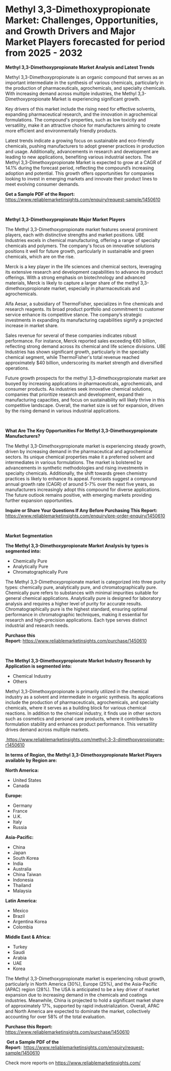 <p><h1>Methyl 3,3-Dimethoxypropionate Market: Challenges, Opportunities, and Growth Drivers and Major Market Players forecasted for period from 2025 - 2032</h1></p><p><strong>Methyl 3,3-Dimethoxypropionate Market Analysis and Latest Trends</strong></p>
<p><p>Methyl 3,3-Dimethoxypropionate is an organic compound that serves as an important intermediate in the synthesis of various chemicals, particularly in the production of pharmaceuticals, agrochemicals, and specialty chemicals. With increasing demand across multiple industries, the Methyl 3,3-Dimethoxypropionate Market is experiencing significant growth.</p><p>Key drivers of this market include the rising need for effective solvents, expanding pharmaceutical research, and the innovation in agrochemical formulations. The compound's properties, such as low toxicity and versatility, make it an attractive choice for manufacturers aiming to create more efficient and environmentally friendly products.</p><p>Latest trends indicate a growing focus on sustainable and eco-friendly chemicals, pushing manufacturers to adopt greener practices in production and usage. Additionally, advancements in research and development are leading to new applications, benefiting various industrial sectors. The Methyl 3,3-Dimethoxypropionate Market is expected to grow at a CAGR of 14.1% during the forecast period, reflecting the compound’s increasing adoption and potential. This growth offers opportunities for companies looking to invest in emerging markets and innovate their product lines to meet evolving consumer demands.</p></p>
<p><strong>Get a Sample PDF of the Report:&nbsp;</strong> <a href="https://www.reliablemarketinsights.com/enquiry/request-sample/1450610?utm_campaign=2117&utm_medium=2&utm_source=Github&utm_content=ia&utm_term=03042025&utm_id=methyl-33-dimethoxypropionate">https://www.reliablemarketinsights.com/enquiry/request-sample/1450610</a></p>
<p>&nbsp;</p>
<p><strong>Methyl 3,3-Dimethoxypropionate Major Market Players</strong></p>
<p><p>The Methyl 3,3-Dimethoxypropionate market features several prominent players, each with distinctive strengths and market positions. UBE Industries excels in chemical manufacturing, offering a range of specialty chemicals and polymers. The company's focus on innovative solutions positions it well for future growth, particularly in sustainable and green chemicals, which are on the rise.</p><p>Merck is a key player in the life sciences and chemical sectors, leveraging its extensive research and development capabilities to advance its product offerings. With a strong emphasis on biotechnology and advanced materials, Merck is likely to capture a larger share of the methyl 3,3-dimethoxypropionate market, especially in pharmaceuticals and agrochemicals.</p><p>Alfa Aesar, a subsidiary of ThermoFisher, specializes in fine chemicals and research reagents. Its broad product portfolio and commitment to customer service enhance its competitive stance. The company’s strategic investments in expanding its manufacturing capabilities signify a projected increase in market share.</p><p>Sales revenue for several of these companies indicates robust performance. For instance, Merck reported sales exceeding €60 billion, reflecting strong demand across its chemical and life science divisions. UBE Industries has shown significant growth, particularly in the specialty chemical segment, while ThermoFisher's total revenue reached approximately $40 billion, underscoring its market strength and diversified operations.</p><p>Future growth prospects for the methyl 3,3-dimethoxypropionate market are buoyed by increasing applications in pharmaceuticals, agrochemicals, and consumer products. As industries seek innovative chemical solutions, companies that prioritize research and development, expand their manufacturing capacities, and focus on sustainability will likely thrive in this competitive landscape. Overall, the market size is set for expansion, driven by the rising demand in various industrial applications.</p></p>
<p>&nbsp;</p>
<p><strong>What Are The Key Opportunities For Methyl 3,3-Dimethoxypropionate Manufacturers?</strong></p>
<p><p>The Methyl 3,3-Dimethoxypropionate market is experiencing steady growth, driven by increasing demand in the pharmaceutical and agrochemical sectors. Its unique chemical properties make it a preferred solvent and intermediates in various formulations. The market is bolstered by advancements in synthetic methodologies and rising investments in specialty chemicals. Additionally, the shift towards green chemistry practices is likely to enhance its appeal. Forecasts suggest a compound annual growth rate (CAGR) of around 5-7% over the next five years, as manufacturers increasingly adopt this compound for diverse applications. The future outlook remains positive, with emerging markets providing further expansion opportunities.</p></p>
<p><strong>Inquire or Share Your Questions If Any Before Purchasing This Report:</strong> <a href="https://www.reliablemarketinsights.com/enquiry/pre-order-enquiry/1450610?utm_campaign=2117&utm_medium=2&utm_source=Github&utm_content=ia&utm_term=03042025&utm_id=methyl-33-dimethoxypropionate">https://www.reliablemarketinsights.com/enquiry/pre-order-enquiry/1450610</a></p>
<p>&nbsp;</p>
<p><strong>Market Segmentation</strong></p>
<p><strong>The Methyl 3,3-Dimethoxypropionate Market Analysis by types is segmented into:</strong></p>
<p><ul><li>Chemically Pure</li><li>Analytically Pure</li><li>Chromatographically Pure</li></ul></p>
<p><p>The Methyl 3,3-Dimethoxypropionate market is categorized into three purity types: chemically pure, analytically pure, and chromatographically pure. Chemically pure refers to substances with minimal impurities suitable for general chemical applications. Analytically pure is designed for laboratory analysis and requires a higher level of purity for accurate results. Chromatographically pure is the highest standard, ensuring optimal performance in chromatographic techniques, making it essential for research and high-precision applications. Each type serves distinct industrial and research needs.</p></p>
<p><strong>Purchase this Report:&nbsp;</strong><a href="https://www.reliablemarketinsights.com/purchase/1450610?utm_campaign=2117&utm_medium=2&utm_source=Github&utm_content=ia&utm_term=03042025&utm_id=methyl-33-dimethoxypropionate">https://www.reliablemarketinsights.com/purchase/1450610</a></p>
<p>&nbsp;</p>
<p><strong>The Methyl 3,3-Dimethoxypropionate Market Industry Research by Application is segmented into:</strong></p>
<p><ul><li>Chemical Industry</li><li>Others</li></ul></p>
<p><p>Methyl 3,3-Dimethoxypropionate is primarily utilized in the chemical industry as a solvent and intermediate in organic synthesis. Its applications include the production of pharmaceuticals, agrochemicals, and specialty chemicals, where it serves as a building block for various chemical reactions. In addition to the chemical industry, it finds use in other sectors such as cosmetics and personal care products, where it contributes to formulation stability and enhances product performance. This versatility drives demand across multiple markets.</p></p>
<p><a href="https://www.reliablemarketinsights.com/methyl-3-3-dimethoxypropionate-r1450610?utm_campaign=2117&utm_medium=2&utm_source=Github&utm_content=ia&utm_term=03042025&utm_id=methyl-33-dimethoxypropionate">&nbsp;https://www.reliablemarketinsights.com/methyl-3-3-dimethoxypropionate-r1450610</a></p>
<p><strong>In terms of Region, the Methyl 3,3-Dimethoxypropionate Market Players available by Region are:</strong></p>
<p>
    <p> <strong> North America: </strong>
        <ul>
            <li>United States</li>
            <li>Canada</li>
        </ul>
        </p> 
    <p> <strong> Europe: </strong>
        <ul>
            <li>Germany</li>
            <li>France</li>
            <li>U.K.</li>
            <li>Italy</li>
            <li>Russia</li>
        </ul>
        </p> 
    <p> <strong> Asia-Pacific: </strong>
        <ul>
            <li>China</li>
            <li>Japan</li>
            <li>South Korea</li>
            <li>India</li>
            <li>Australia</li>
            <li>China Taiwan</li>
            <li>Indonesia</li>
            <li>Thailand</li>
            <li>Malaysia</li>
        </ul>
        </p> 
    <p> <strong> Latin America: </strong>
        <ul>
            <li>Mexico</li>
            <li>Brazil</li>
            <li>Argentina Korea</li>
            <li>Colombia</li>
        </ul>
        </p> 
    <p> <strong> Middle East & Africa: </strong>
        <ul>
            <li>Turkey</li>
            <li>Saudi</li>
            <li>Arabia</li>
            <li>UAE</li>
            <li>Korea</li>
        </ul>
    </p>
    </p>
<p><p>The Methyl 3,3-Dimethoxypropionate market is experiencing robust growth, particularly in North America (30%), Europe (25%), and the Asia-Pacific (APAC) region (28%). The USA is anticipated to be a key driver of market expansion due to increasing demand in the chemicals and coatings industries. Meanwhile, China is projected to hold a significant market share of approximately 17%, supported by rapid industrialization. Overall, APAC and North America are expected to dominate the market, collectively accounting for over 58% of the total evaluation.</p></p>
<p><strong>Purchase this Report: </strong><a href="https://www.reliablemarketinsights.com/purchase/1450610?utm_campaign=2117&utm_medium=2&utm_source=Github&utm_content=ia&utm_term=03042025&utm_id=methyl-33-dimethoxypropionate">https://www.reliablemarketinsights.com/purchase/1450610</a></p>
<p>&nbsp;<strong>Get a Sample PDF of the Report:&nbsp;&nbsp;</strong><a href="https://www.reliablemarketinsights.com/enquiry/request-sample/1450610?utm_campaign=2117&utm_medium=2&utm_source=Github&utm_content=ia&utm_term=03042025&utm_id=methyl-33-dimethoxypropionate">https://www.reliablemarketinsights.com/enquiry/request-sample/1450610</a></p>
<p><strong></strong></p>
<p>Check more reports on <a href="https://www.reliablemarketinsights.com/?utm_campaign=2117&utm_medium=2&utm_source=Github&utm_content=ia&utm_term=03042025&utm_id=methyl-33-dimethoxypropionate">https://www.reliablemarketinsights.com/</a></p>